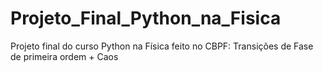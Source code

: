 # Projeto_Final_Python_na_Fisica
Projeto final do curso Python na Física feito no CBPF: Transições de Fase de primeira ordem + Caos
